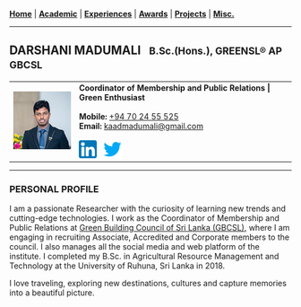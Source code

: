 <!-- Global site tag (gtag.js) - Google Analytics -->
<script async src="https://www.googletagmanager.com/gtag/js?id=UA-69533863-12"></script>
<script>
  window.dataLayer = window.dataLayer || [];
  function gtag(){dataLayer.push(arguments);}
  gtag('js', new Date());

  gtag('config', 'UA-69533863-12');
</script>

[**Home**](./README.md) |
[**Academic**](./pages/academic.md) |
[**Experiences**](./pages/experiences.md) |
[**Awards**](./pages/awards.md) |
[**Projects**](./pages/projects.md) |
[**Misc.**](./pages/misc.md)

---

## DARSHANI MADUMALI &nbsp;&nbsp;<small>B.Sc.(Hons.), GREENSL® AP GBCSL</small>

<table>
  <tr>
    <td><img src="./images/profile.jpg"></td>
    <td>
      <b>Coordinator of Membership and Public Relations | Green Enthusiast</b><br/><br/>
      <b>Mobile:</b> <a href="tel:+94702455525">+94 70 24 55 525</a><br/>
      <b>Email:</b> <a href="mailto:kaadmadumali@gmail.com">kaadmadumali@gmail.com</a><br/><br/>
      <a href="https://www.linkedin.com/in/darshanimadumali"><img src="./icons/32x/linkedin.png"></a>&nbsp;&nbsp;
      <a href="https://twitter.com/kaadmadumali"><img src="./icons/32x/twitter.png"></a>
    </td>
  </tr>
</table>

---

### PERSONAL PROFILE

I am a passionate Researcher with the curiosity of learning new trends and cutting-edge technologies. I work as the Coordinator of Membership and Public Relations at [Green Building Council of Sri Lanka (GBCSL)](https://srilankagbc.org/), where I am engaging in recruiting Associate, Accredited and Corporate members to the council. I also manages all the social media and web platform of the institute. I completed my B.Sc. in Agricultural Resource Management and Technology at the University of Ruhuna, Sri Lanka in 2018.

I love traveling, exploring new destinations, cultures and capture memories into a beautiful picture.

